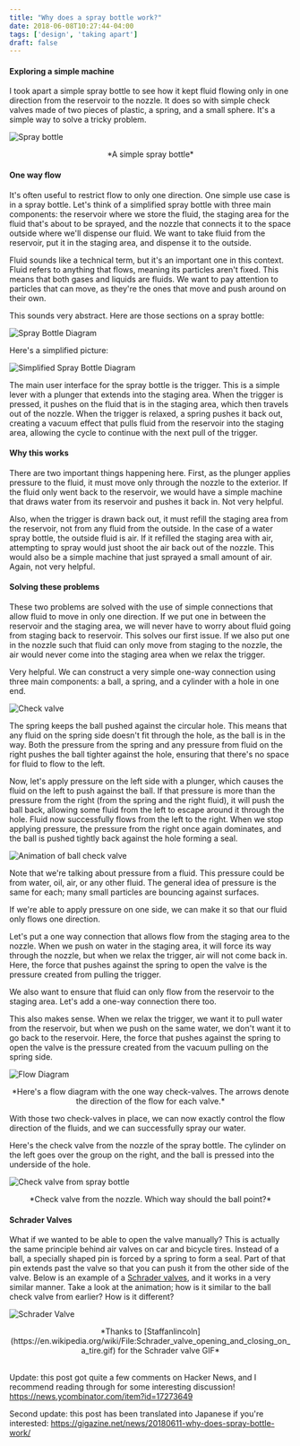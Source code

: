 ```yaml
---
title: "Why does a spray bottle work?"
date: 2018-06-08T10:27:44-04:00
tags: ['design', 'taking apart']
draft: false
---
```


#### Exploring a simple machine

I took apart a simple spray bottle to see how it kept fluid flowing only in one direction from the reservoir to the nozzle.  It does so with simple check valves made of two pieces of plastic, a spring, and a small sphere.  It's a simple way to solve a tricky problem.

![Spray bottle](spray-bottle.png)
<center>
*A simple spray bottle*
</center>

#### One way flow

It's often useful to restrict flow to only one direction.  One simple use case is in a spray bottle.  Let's think of a simplified spray bottle with three main components: the reservoir where we store the fluid, the staging area for the fluid that's about to be sprayed, and the nozzle that connects it to the space outside where we'll dispense our fluid.  We want to take fluid from the reservoir, put it in the staging area, and dispense it to the outside.

Fluid sounds like a technical term, but it's an important one in this context.  Fluid refers to anything that flows, meaning its particles aren't fixed.  This means that both gases and liquids are fluids.  We want to pay attention to particles that can move, as they're the ones that move and push around on their own.

This sounds very abstract. Here are those sections on a spray bottle:

![Spray Bottle Diagram](spray-bottle-diagram.JPG)

Here's a simplified picture:

![Simplified Spray Bottle Diagram](simplified.JPG)

The main user interface for the spray bottle is the trigger.  This is a simple lever with a plunger that extends into the staging area.  When the trigger is pressed, it pushes on the fluid that is in the staging area, which then travels out of the nozzle.  When the trigger is relaxed, a spring pushes it back out, creating a vacuum effect that pulls fluid from the reservoir into the staging area, allowing the cycle to continue with the next pull of the trigger.

#### Why this works

There are two important things happening here.  First, as the plunger applies pressure to the fluid, it must move only through the nozzle to the exterior.  If the fluid only went back to the reservoir, we would have a simple machine that draws water from its reservoir and pushes it back in.  Not very helpful.

Also, when the trigger is drawn back out, it must refill the staging area from the reservoir, not from any fluid from the outside.  In the case of a water spray bottle, the outside fluid is air.  If it refilled the staging area with air, attempting to spray would just shoot the air back out of the nozzle.  This would also be a simple machine that just sprayed a small amount of air. Again, not very helpful.

#### Solving these problems

These two problems are solved with the use of simple connections that allow fluid to move in only one direction.  If we put one in between the reservoir and the staging area, we will never have to worry about fluid going from staging back to reservoir.  This solves our first issue.  If we also put one in the nozzle such that fluid can only move from staging to the nozzle, the air would never come into the staging area when we relax the trigger.

Very helpful.  We can construct a very simple one-way connection using three main components: a ball, a spring, and a cylinder with a hole in one end.

![Check valve](check-valve.JPG)

The spring keeps the ball pushed against the circular hole.  This means that any fluid on the spring side doesn't fit through the hole, as the ball is in the way.  Both the pressure from the spring and any pressure from fluid on the right pushes the ball tighter against the hole, ensuring that there's no space for fluid to flow to the left.

Now, let's apply pressure on the left side with a plunger, which causes the fluid on the left to push against the ball.  If that pressure is more than the pressure from the right (from the spring and the right fluid), it will push the ball back, allowing some fluid from the left to escape around it through the hole.  Fluid now successfully flows from the left to the right.  When we stop applying pressure, the pressure from the right once again dominates, and the ball is pushed tightly back against the hole forming a seal.

![Animation of ball check valve](animation.gif)


Note that we're talking about pressure from a fluid.  This pressure could be from water, oil, air, or any other fluid.  The general idea of pressure is the same for each; many small particles are bouncing against surfaces.

If we're able to apply pressure on one side, we can make it so that our fluid only flows one direction.

Let's put a one way connection that allows flow from the staging area to the nozzle.  When we push on water in the staging area, it will force its way through the nozzle, but when we relax the trigger, air will not come back in.  Here, the force that pushes against the spring to open the valve is the pressure created from pulling the trigger.

We also want to ensure that fluid can only flow from the reservoir to the staging area. Let's add a one-way connection there too.

This also makes sense.  When we relax the trigger, we want it to pull water from the reservoir, but when we push on the same water, we don't want it to go back to the reservoir.  Here, the force that pushes against the spring to open the valve is the pressure created from the vacuum pulling on the spring side.

![Flow Diagram](flow-diagram.JPG)
<center>
*Here's a flow diagram with the one way check-valves. The arrows denote the direction of the flow for each valve.*
</center>

With those two check-valves in place, we can now exactly control the flow direction of the fluids, and we can successfully spray our water.

Here's the check valve from the nozzle of the spray bottle.  The cylinder on the left goes over the group on the right, and the ball is pressed into the underside of the hole.

![Check valve from spray bottle](ball-check-valve-from-spray.jpg)
<center>
*Check valve from the nozzle.  Which way should the ball point?*
</center>

#### Schrader Valves

What if we wanted to be able to open the valve manually? This is actually the same principle behind air valves on car and bicycle tires.  Instead of a ball, a specially shaped pin is forced by a spring to form a seal.  Part of that pin extends past the valve so that you can push it from the other side of the valve.  Below is an example of a [Schrader valves](https://en.wikipedia.org/wiki/Schrader_valve), and it works in a very similar manner.  Take a look at the animation; how is it similar to the ball check valve from earlier? How is it different?

![Schrader Valve](https://upload.wikimedia.org/wikipedia/commons/6/6c/Schrader_valve_opening_and_closing_on_a_tire.gif)
<center>
*Thanks to [Staffanlincoln](https://en.wikipedia.org/wiki/File:Schrader_valve_opening_and_closing_on_a_tire.gif) for the Schrader valve GIF*
</center>

<br>

Update: this post got quite a few comments on Hacker News, and I recommend reading through for some interesting discussion! https://news.ycombinator.com/item?id=17273649

Second update: this post has been translated into Japanese if you're interested: https://gigazine.net/news/20180611-why-does-spray-bottle-work/
